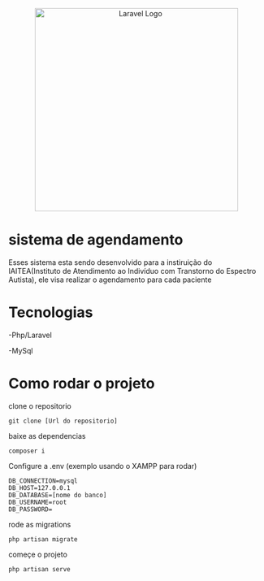 <p align="center"><a href="https://www.fteam.dev/?gad_source=1&gad_campaignid=22158513529&gbraid=0AAAAAoPeNEPDvsI5Xy5n4W-AuqE_g0JGF&gclid=Cj0KCQjwzaXFBhDlARIsAFPv-u-ixZs2o2P_QORHqAlkZn_Crrt-pSetKW7UC8p2kFfkOokyheWAxnwaAqgDEALw_wcB" target="_blank"><img src="https://instagram.fumu3-1.fna.fbcdn.net/v/t51.2885-19/462179899_3933016013611158_2829024752748095247_n.jpg?efg=eyJ2ZW5jb2RlX3RhZyI6InByb2ZpbGVfcGljLmRqYW5nby43NTAuYzIifQ&_nc_ht=instagram.fumu3-1.fna.fbcdn.net&_nc_cat=106&_nc_oc=Q6cZ2QEvM_p8TiEv60gXeGJZ3dobHAHhBX-YexDAIIg5m-HIqgxMZriMobHhpuK5789lww4&_nc_ohc=OdkMxJrS7dMQ7kNvwHjo8qv&_nc_gid=uX3hdbXMQYquayKSrX5gjw&edm=AP4sbd4BAAAA&ccb=7-5&oh=00_AfXp_obt1_Kh6J9m8KPHtwWOBuGlH51Hqg3JbdTrlnH5Ww&oe=68B5139F&_nc_sid=7a9f4b" width="400" alt="Laravel Logo"></a></p>

# sistema de agendamento

Esses sistema esta sendo desenvolvido para a instiruição do IAITEA(Instituto de Atendimento ao Indivíduo com Transtorno do Espectro Autista), ele visa realizar o agendamento para cada paciente

# Tecnologias

-Php/Laravel

-MySql

# Como rodar o projeto

clone o repositorio

```
git clone [Url do repositorio]
```

baixe as dependencias

```
composer i 
```

Configure a .env (exemplo usando o XAMPP para rodar)

```env
DB_CONNECTION=mysql
DB_HOST=127.0.0.1
DB_DATABASE=[nome do banco]
DB_USERNAME=root
DB_PASSWORD=
````

rode as migrations

```
php artisan migrate
```

começe o projeto 

```
php artisan serve
```